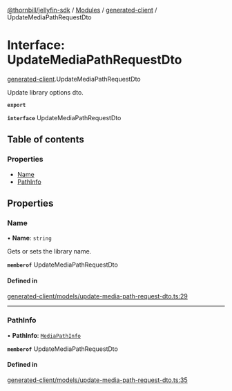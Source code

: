 [@thornbill/jellyfin-sdk](../README.md) / [Modules](../modules.md) / [generated-client](../modules/generated_client.md) / UpdateMediaPathRequestDto

# Interface: UpdateMediaPathRequestDto

[generated-client](../modules/generated_client.md).UpdateMediaPathRequestDto

Update library options dto.

**`export`**

**`interface`** UpdateMediaPathRequestDto

## Table of contents

### Properties

- [Name](generated_client.UpdateMediaPathRequestDto.md#name)
- [PathInfo](generated_client.UpdateMediaPathRequestDto.md#pathinfo)

## Properties

### Name

• **Name**: `string`

Gets or sets the library name.

**`memberof`** UpdateMediaPathRequestDto

#### Defined in

[generated-client/models/update-media-path-request-dto.ts:29](https://github.com/thornbill/jellyfin-sdk-typescript/blob/c65c42e/src/generated-client/models/update-media-path-request-dto.ts#L29)

___

### PathInfo

• **PathInfo**: [`MediaPathInfo`](generated_client.MediaPathInfo.md)

**`memberof`** UpdateMediaPathRequestDto

#### Defined in

[generated-client/models/update-media-path-request-dto.ts:35](https://github.com/thornbill/jellyfin-sdk-typescript/blob/c65c42e/src/generated-client/models/update-media-path-request-dto.ts#L35)
